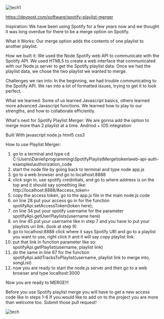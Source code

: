 ![tech1](https://www.google.com/url?sa=i&rct=j&q=&esrc=s&source=images&cd=&cad=rja&uact=8&ved=0ahUKEwil5tT8-8_WAhVRgSYKHUEbB_IQjRwIBw&url=https%3A%2F%2Fhome-assistant.io%2Fcomponents%2Fmedia_player.spotify%2F&psig=AOvVaw3iaxRkSc_9ac0WVmNNHo9w&ust=1506965997734418)

https://devpost.com/software/spotify-playlist-merger

Inspiration:
We have been using Spotify for a few years now and we thought it was long overdue for there to be a merge option on Spotify.

What it Works:
Our merge option adds the contents of one playlist to another playlist.

How we built it:
We used the Node Spotify web API to communicate with the Spotify API. We used HTML5 to create a web interface that communicated with our Node.js server to get the Spotify playlist data. Once we had the playlist data, we chose the two playlist we wanted to merge.

Challenges we ran into:
In the beginning, we had trouble communicating to the Spotify API. We ran into a lot of formatted issues, trying to get it to look perfect.

What we learned:
Some of us learned Javascript basics, others learned more advanced Javascript functions. We learned how to play to our strengths, and how to collaborate efficiently.

What's next for Spotify Playlist Merger:
We are gonna add the option to merge more than 2 playlist at a time.
Andriod + IOS integration

Built With
javascript
node.js
html5
css3

How to use Playlist Merger:

1) go to a terminal and type cd C:\Users\Daniel\programming\SpotifyPlaylistMerge\token\web-api-auth-examples\authorization_code
2) start the node file by going back to terminal and type node app.js
3) go to a web browser and go to localhost:8888
4) click sign in, use spotify credintials, and go to where address is on the top and it should say 
   something like: http://localhost:8888/#access_token=
5) copy the access token, go to the app.js file in the main node.js code
6) on line 28 put your access go in for the function spotifyApi.setAccessToken(token here);
7) on line 34 put your spotify username for the parameter spotifyApi.getUserPlaylists(username here)
8) on line 45 put your username like in step 7 and you have to put your playlists uri link. (look at step 9)
9) go to localhost:8888 click where it says Spotify URI and go to a playlist you want to use, right click it and it will say copy          playlist link. 
10) put that link in function parameter like so: spotifyApi.getPlaylist(username, playlist link)
11) do the same in line 67 for the function spotifyApi.addTracksToPlaylist(username, playlist link to merge into, songList)
12) now you are ready to start the node.js server and then go to a web browser and type localhost:3000

Now you are ready to MERGE!!!

Before you use Spotify playlist merge you will have to get a new access code like in steps 1-6
If you would like to add on to the project you are more than welcome too. 
Submit those pull request!

![tech](https://www.google.com/url?sa=i&rct=j&q=&esrc=s&source=images&cd=&cad=rja&uact=8&ved=0ahUKEwjW_u3n-8_WAhVJbiYKHRlsACgQjRwIBw&url=https%3A%2F%2Fgiphy.com%2Fgifs%2Finternet-computer-technology-CTX0ivSQbI78A&psig=AOvVaw3QqvuEE9z1DOCLVh4eg4ks&ust=1506965936691093)

